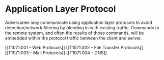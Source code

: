 # Application Layer Protocol

Adversaries may communicate using application layer protocols to avoid detection/network filtering by blending in with existing traffic. Commands to the remote system, and often the results of those commands, will be embedded within the protocol traffic between the client and server.

[[T1071.001 - Web Protocols]]
[[T1071.002 - File Transfer Protocols]]
[[T1071.003 - Mail Protocols]]
[[T1071.004 - DNS]]
